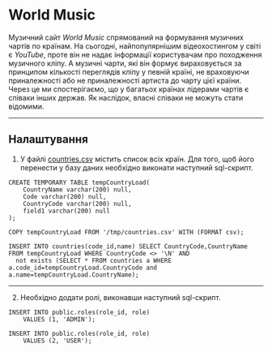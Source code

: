 # World Music
Музичний сайт *World Music* спрямований на формування музичних чартів по країнам. На сьогодні, найпопулярнішим відеохостингом у світі є _YouTube_, проте він не надає інформації користувачам про походження музичного кліпу. А музичні чарти, які він формує вираховується за принципом кількості переглядів кліпу у певній країні, не враховуючи приналежності або не приналежності артиста до чарту цієї країни. Через це ми спостерігаємо, що у багатьох країнах лідерами чартів є співаки інших держав. Як наслідок, власні співаки не можуть стати відомими.

---

## Налаштування

1. У файлі [countries.csv]("https://github.com/VolodymyrBalamut/WorldMusic/blob/master/countries.csv") містить список всіх країн. Для того, щоб його перенести у базу даних необхідно виконати наступний sql-скрипт. 
```sql92
CREATE TEMPORARY TABLE tempCountryLoad(
    CountryName varchar(200) null,
    Code varchar(200) null,
    CountryCode varchar(200) null,
    field1 varchar(200) null
);

COPY tempCountryLoad FROM '/tmp/countries.csv' WITH (FORMAT csv);

INSERT INTO countries(code_id,name) SELECT CountryCode,CountryName FROM tempCountryLoad WHERE CountryCode <> '\N' AND 
  not exists (SELECT * FROM countries a WHERE a.code_id=tempCountryLoad.CountryCode and a.name=tempCountryLoad.CountryName);
```
___
2. Необхідно додати ролі, виконавши наступний sql-скрипт.
```sql92
INSERT INTO public.roles(role_id, role)
    VALUES (1, 'ADMIN');

INSERT INTO public.roles(role_id, role)
    VALUES (2, 'USER');
```
